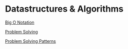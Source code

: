 # Datastructures & Algorithms

[Big O Notation](bigO/big-o-notation.md)

[Problem Solving ](problem-solving/problem-solving.md)

[Problem Solving Patterns](problem-solving-patterns/problem-solving-patterns.md)

